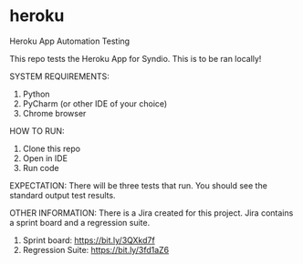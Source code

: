 # heroku
Heroku App Automation Testing

This repo tests the Heroku App for Syndio.
This is to be ran locally!


SYSTEM REQUIREMENTS:
1. Python
2. PyCharm (or other IDE of your choice)
3. Chrome browser


HOW TO RUN:
1. Clone this repo
2. Open in IDE
3. Run code


EXPECTATION:
There will be three tests that run.
You should see the standard output test results.



OTHER INFORMATION:
There is a Jira created for this project. Jira contains a sprint board and a regression suite.
1. Sprint board: https://bit.ly/3QXkd7f
2. Regression Suite: https://bit.ly/3fd1aZ6
